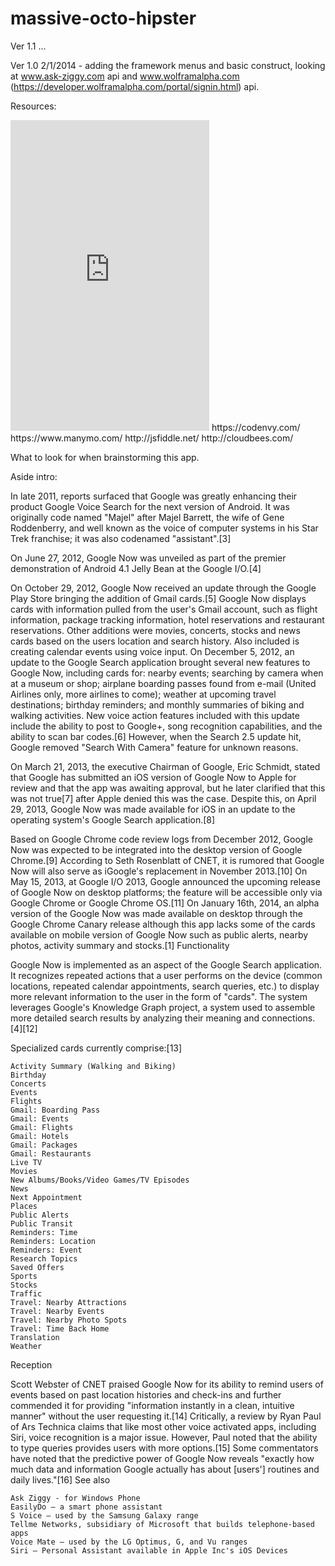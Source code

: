 massive-octo-hipster
====================

Ver 1.1 ...

Ver 1.0 2/1/2014 - adding the framework menus and basic construct, looking at www.ask-ziggy.com api and www.wolframalpha.com (https://developer.wolframalpha.com/portal/signin.html) api. 


Resources:

<iframe src="https://www.manymo.com/embed/Pki9uTJFHM" width="318" height="497" frameborder="0"></iframe>
    https://codenvy.com/
    https://www.manymo.com/
    http://jsfiddle.net/
    http://cloudbees.com/



What to look for when brainstorming this app.

Aside intro:

In late 2011, reports surfaced that Google was greatly enhancing their product Google Voice Search for the next version of Android. It was originally code named "Majel" after Majel Barrett, the wife of Gene Roddenberry, and well known as the voice of computer systems in his Star Trek franchise; it was also codenamed "assistant".[3]

On June 27, 2012, Google Now was unveiled as part of the premier demonstration of Android 4.1 Jelly Bean at the Google I/O.[4]

On October 29, 2012, Google Now received an update through the Google Play Store bringing the addition of Gmail cards.[5] Google Now displays cards with information pulled from the user's Gmail account, such as flight information, package tracking information, hotel reservations and restaurant reservations. Other additions were movies, concerts, stocks and news cards based on the users location and search history. Also included is creating calendar events using voice input. On December 5, 2012, an update to the Google Search application brought several new features to Google Now, including cards for: nearby events; searching by camera when at a museum or shop; airplane boarding passes found from e-mail (United Airlines only, more airlines to come); weather at upcoming travel destinations; birthday reminders; and monthly summaries of biking and walking activities. New voice action features included with this update include the ability to post to Google+, song recognition capabilities, and the ability to scan bar codes.[6] However, when the Search 2.5 update hit, Google removed "Search With Camera" feature for unknown reasons.

On March 21, 2013, the executive Chairman of Google, Eric Schmidt, stated that Google has submitted an iOS version of Google Now to Apple for review and that the app was awaiting approval, but he later clarified that this was not true[7] after Apple denied this was the case. Despite this, on April 29, 2013, Google Now was made available for iOS in an update to the operating system's Google Search application.[8]

Based on Google Chrome code review logs from December 2012, Google Now was expected to be integrated into the desktop version of Google Chrome.[9] According to Seth Rosenblatt of CNET, it is rumored that Google Now will also serve as iGoogle's replacement in November 2013.[10] On May 15, 2013, at Google I/O 2013, Google announced the upcoming release of Google Now on desktop platforms; the feature will be accessible only via Google Chrome or Google Chrome OS.[11] On January 16th, 2014, an alpha version of the Google Now was made available on desktop through the Google Chrome Canary release although this app lacks some of the cards available on mobile version of Google Now such as public alerts, nearby photos, activity summary and stocks.[1]
Functionality

Google Now is implemented as an aspect of the Google Search application. It recognizes repeated actions that a user performs on the device (common locations, repeated calendar appointments, search queries, etc.) to display more relevant information to the user in the form of "cards". The system leverages Google's Knowledge Graph project, a system used to assemble more detailed search results by analyzing their meaning and connections.[4][12]

Specialized cards currently comprise:[13]

    Activity Summary (Walking and Biking)
    Birthday
    Concerts
    Events
    Flights
    Gmail: Boarding Pass
    Gmail: Events
    Gmail: Flights
    Gmail: Hotels
    Gmail: Packages
    Gmail: Restaurants
    Live TV
    Movies
    New Albums/Books/Video Games/TV Episodes
    News
    Next Appointment
    Places
    Public Alerts
    Public Transit
    Reminders: Time
    Reminders: Location
    Reminders: Event
    Research Topics
    Saved Offers
    Sports
    Stocks
    Traffic
    Travel: Nearby Attractions
    Travel: Nearby Events
    Travel: Nearby Photo Spots
    Travel: Time Back Home
    Translation
    Weather

Reception

Scott Webster of CNET praised Google Now for its ability to remind users of events based on past location histories and check-ins and further commended it for providing "information instantly in a clean, intuitive manner" without the user requesting it.[14] Critically, a review by Ryan Paul of Ars Technica claims that like most other voice activated apps, including Siri, voice recognition is a major issue. However, Paul noted that the ability to type queries provides users with more options.[15] Some commentators have noted that the predictive power of Google Now reveals "exactly how much data and information Google actually has about [users'] routines and daily lives."[16]
See also

    Ask Ziggy - for Windows Phone
    EasilyDo – a smart phone assistant
    S Voice – used by the Samsung Galaxy range
    Tellme Networks, subsidiary of Microsoft that builds telephone-based apps
    Voice Mate – used by the LG Optimus, G, and Vu ranges
    Siri – Personal Assistant available in Apple Inc's iOS Devices


